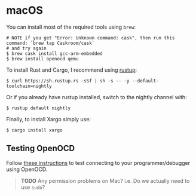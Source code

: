 # macOS

You can install most of the required tools using `brew`:

```
# NOTE if you get "Error: Unknown command: cask", then run this command: `brew tap Caskroom/cask`
# and try again
$ brew cask install gcc-arm-embedded
$ brew install openocd qemu
```

To install Rust and Cargo, I recommend using [rustup]:

[rustup]: https://www.rustup.rs/

```
$ curl https://sh.rustup.rs -sSf | sh -s -- -y --default-toolchain=nightly
```

Or if you already have rustup installed, switch to the nightly channel with:

```
$ rustup default nightly
```

Finally, to install Xargo simply use:

```
$ cargo install xargo
```

## Testing OpenOCD

Follow [these instructions] to test connecting to your programmer/debugger using OpenOCD.

[these instructions]: /linux.html#First%20OpenOCD%20connection

> **TODO** Any permission problems on Mac? i.e. Do we actually need to use `sudo`?
